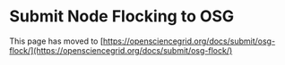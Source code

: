 Submit Node Flocking to OSG 
====================================

This page has moved to [https://opensciencegrid.org/docs/submit/osg-flock/](https://opensciencegrid.org/docs/submit/osg-flock/)



